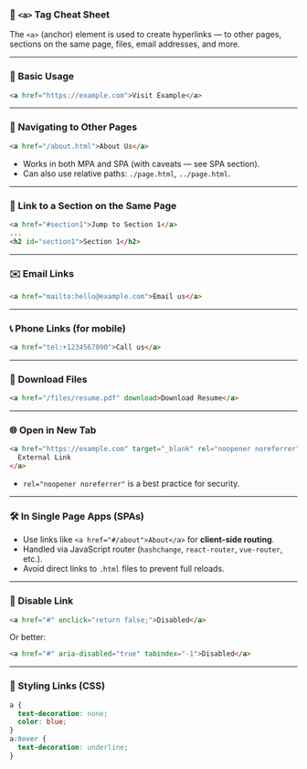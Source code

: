 ### 🔗 `<a>` Tag Cheat Sheet

The `<a>` (anchor) element is used to create hyperlinks — to other pages, sections on the same page, files, email addresses, and more.

---

### 📄 Basic Usage

```html
<a href="https://example.com">Visit Example</a>
```

---

### 🧭 Navigating to Other Pages

```html
<a href="/about.html">About Us</a>
```

* Works in both MPA and SPA (with caveats — see SPA section).
* Can also use relative paths: `./page.html`, `../page.html`.

---

### 🧷 Link to a Section on the Same Page

```html
<a href="#section1">Jump to Section 1</a>
...
<h2 id="section1">Section 1</h2>
```

---

### ✉️ Email Links

```html
<a href="mailto:hello@example.com">Email us</a>
```

---

### 📞 Phone Links (for mobile)

```html
<a href="tel:+1234567890">Call us</a>
```

---

### 📁 Download Files

```html
<a href="/files/resume.pdf" download>Download Resume</a>
```

---

### 🌐 Open in New Tab

```html
<a href="https://example.com" target="_blank" rel="noopener noreferrer">
  External Link
</a>
```

* `rel="noopener noreferrer"` is a best practice for security.

---

### 🛠 In Single Page Apps (SPAs)

* Use links like `<a href="#/about">About</a>` for **client-side routing**.
* Handled via JavaScript router (`hashchange`, `react-router`, `vue-router`, etc.).
* Avoid direct links to `.html` files to prevent full reloads.

---

### 🚫 Disable Link

```html
<a href="#" onclick="return false;">Disabled</a>
```

Or better:

```html
<a href="#" aria-disabled="true" tabindex="-1">Disabled</a>
```

---

### 🧪 Styling Links (CSS)

```css
a {
  text-decoration: none;
  color: blue;
}
a:hover {
  text-decoration: underline;
}
```
